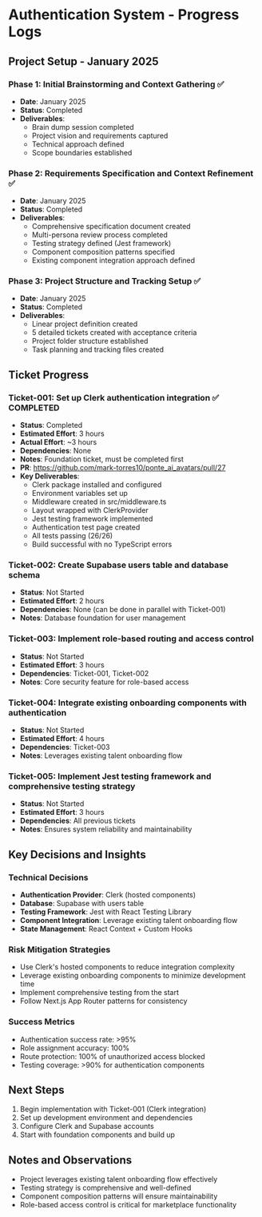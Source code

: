 # Authentication System - Progress Logs

## Project Setup - January 2025

### Phase 1: Initial Brainstorming and Context Gathering ✅
- **Date**: January 2025
- **Status**: Completed
- **Deliverables**: 
  - Brain dump session completed
  - Project vision and requirements captured
  - Technical approach defined
  - Scope boundaries established

### Phase 2: Requirements Specification and Context Refinement ✅
- **Date**: January 2025
- **Status**: Completed
- **Deliverables**:
  - Comprehensive specification document created
  - Multi-persona review process completed
  - Testing strategy defined (Jest framework)
  - Component composition patterns specified
  - Existing component integration approach defined

### Phase 3: Project Structure and Tracking Setup ✅
- **Date**: January 2025
- **Status**: Completed
- **Deliverables**:
  - Linear project definition created
  - 5 detailed tickets created with acceptance criteria
  - Project folder structure established
  - Task planning and tracking files created

## Ticket Progress

### Ticket-001: Set up Clerk authentication integration ✅ COMPLETED
- **Status**: Completed
- **Estimated Effort**: 3 hours
- **Actual Effort**: ~3 hours
- **Dependencies**: None
- **Notes**: Foundation ticket, must be completed first
- **PR**: https://github.com/mark-torres10/ponte_ai_avatars/pull/27
- **Key Deliverables**:
  - Clerk package installed and configured
  - Environment variables set up
  - Middleware created in src/middleware.ts
  - Layout wrapped with ClerkProvider
  - Jest testing framework implemented
  - Authentication test page created
  - All tests passing (26/26)
  - Build successful with no TypeScript errors

### Ticket-002: Create Supabase users table and database schema
- **Status**: Not Started
- **Estimated Effort**: 2 hours
- **Dependencies**: None (can be done in parallel with Ticket-001)
- **Notes**: Database foundation for user management

### Ticket-003: Implement role-based routing and access control
- **Status**: Not Started
- **Estimated Effort**: 3 hours
- **Dependencies**: Ticket-001, Ticket-002
- **Notes**: Core security feature for role-based access

### Ticket-004: Integrate existing onboarding components with authentication
- **Status**: Not Started
- **Estimated Effort**: 4 hours
- **Dependencies**: Ticket-003
- **Notes**: Leverages existing talent onboarding flow

### Ticket-005: Implement Jest testing framework and comprehensive testing strategy
- **Status**: Not Started
- **Estimated Effort**: 3 hours
- **Dependencies**: All previous tickets
- **Notes**: Ensures system reliability and maintainability

## Key Decisions and Insights

### Technical Decisions
- **Authentication Provider**: Clerk (hosted components)
- **Database**: Supabase with users table
- **Testing Framework**: Jest with React Testing Library
- **Component Integration**: Leverage existing talent onboarding flow
- **State Management**: React Context + Custom Hooks

### Risk Mitigation Strategies
- Use Clerk's hosted components to reduce integration complexity
- Leverage existing onboarding components to minimize development time
- Implement comprehensive testing from the start
- Follow Next.js App Router patterns for consistency

### Success Metrics
- Authentication success rate: >95%
- Role assignment accuracy: 100%
- Route protection: 100% of unauthorized access blocked
- Testing coverage: >90% for authentication components

## Next Steps
1. Begin implementation with Ticket-001 (Clerk integration)
2. Set up development environment and dependencies
3. Configure Clerk and Supabase accounts
4. Start with foundation components and build up

## Notes and Observations
- Project leverages existing talent onboarding flow effectively
- Testing strategy is comprehensive and well-defined
- Component composition patterns will ensure maintainability
- Role-based access control is critical for marketplace functionality 